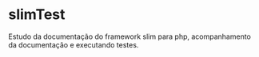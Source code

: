 slimTest
========

Estudo da documentação do framework slim para php,
acompanhamento da documentação e executando testes.

